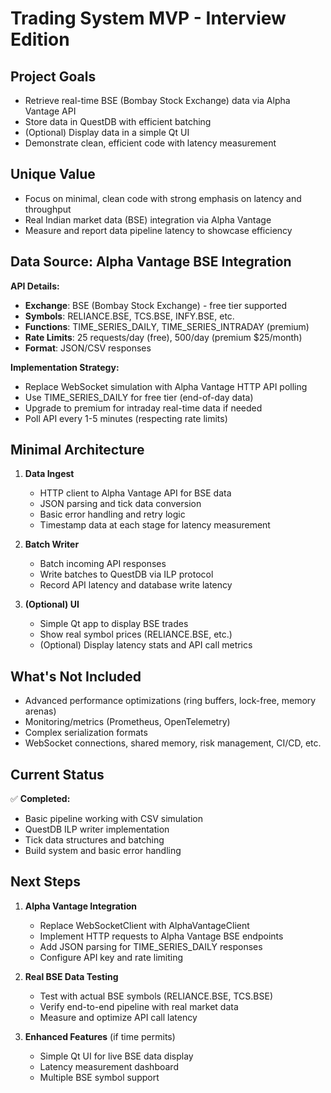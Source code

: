 

# Trading System MVP - Interview Edition

## Project Goals

- Retrieve real-time BSE (Bombay Stock Exchange) data via Alpha Vantage API
- Store data in QuestDB with efficient batching
- (Optional) Display data in a simple Qt UI
- Demonstrate clean, efficient code with latency measurement

## Unique Value

- Focus on minimal, clean code with strong emphasis on latency and throughput
- Real Indian market data (BSE) integration via Alpha Vantage
- Measure and report data pipeline latency to showcase efficiency

## Data Source: Alpha Vantage BSE Integration

**API Details:**
- **Exchange**: BSE (Bombay Stock Exchange) - free tier supported
- **Symbols**: RELIANCE.BSE, TCS.BSE, INFY.BSE, etc.
- **Functions**: TIME_SERIES_DAILY, TIME_SERIES_INTRADAY (premium)
- **Rate Limits**: 25 requests/day (free), 500/day (premium $25/month)
- **Format**: JSON/CSV responses

**Implementation Strategy:**
- Replace WebSocket simulation with Alpha Vantage HTTP API polling
- Use TIME_SERIES_DAILY for free tier (end-of-day data)
- Upgrade to premium for intraday real-time data if needed
- Poll API every 1-5 minutes (respecting rate limits)

## Minimal Architecture

1. **Data Ingest** 
   - HTTP client to Alpha Vantage API for BSE data
   - JSON parsing and tick data conversion
   - Basic error handling and retry logic
   - Timestamp data at each stage for latency measurement

2. **Batch Writer**
   - Batch incoming API responses
   - Write batches to QuestDB via ILP protocol
   - Record API latency and database write latency

3. **(Optional) UI**
   - Simple Qt app to display BSE trades
   - Show real symbol prices (RELIANCE.BSE, etc.)
   - (Optional) Display latency stats and API call metrics

## What's Not Included

- Advanced performance optimizations (ring buffers, lock-free, memory arenas)
- Monitoring/metrics (Prometheus, OpenTelemetry)
- Complex serialization formats
- WebSocket connections, shared memory, risk management, CI/CD, etc.

## Current Status

✅ **Completed:**
- Basic pipeline working with CSV simulation
- QuestDB ILP writer implementation
- Tick data structures and batching
- Build system and basic error handling

## Next Steps

1. **Alpha Vantage Integration**
   - Replace WebSocketClient with AlphaVantageClient
   - Implement HTTP requests to Alpha Vantage BSE endpoints
   - Add JSON parsing for TIME_SERIES_DAILY responses
   - Configure API key and rate limiting

2. **Real BSE Data Testing**
   - Test with actual BSE symbols (RELIANCE.BSE, TCS.BSE)
   - Verify end-to-end pipeline with real market data
   - Measure and optimize API call latency

3. **Enhanced Features** (if time permits)
   - Simple Qt UI for live BSE data display
   - Latency measurement dashboard
   - Multiple BSE symbol support